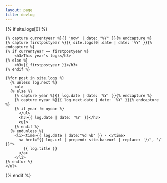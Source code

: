 ```yaml
---
layout: page
title: devlog
---
```


<section>
  {% if site.logs[0] %}

    {% capture currentyear %}{{ 'now' | date: "%Y" }}{% endcapture %}
    {% capture firstpostyear %}{{ site.logs[0].date | date: '%Y' }}{% endcapture %}
    {% if currentyear == firstpostyear %}
        <h3>This year's logs</h3>
    {% else %}  
        <h3>{{ firstpostyear }}</h3>
    {% endif %}

    {%for post in site.logs %}
      {% unless log.next %}
        <ul>
      {% else %}
        {% capture year %}{{ log.date | date: '%Y' }}{% endcapture %}
        {% capture nyear %}{{ log.next.date | date: '%Y' }}{% endcapture %}
        {% if year != nyear %}
          </ul>
          <h3>{{ log.date | date: '%Y' }}</h3>
          <ul>
        {% endif %}
      {% endunless %}
        <li><time>{{ log.date | date:"%d %b" }} - </time>
          <a href="{{ log.url | prepend: site.baseurl | replace: '//', '/' }}">
            {{ log.title }}
          </a>
        </li>
    {% endfor %}
    </ul>

  {% endif %}
</section>
